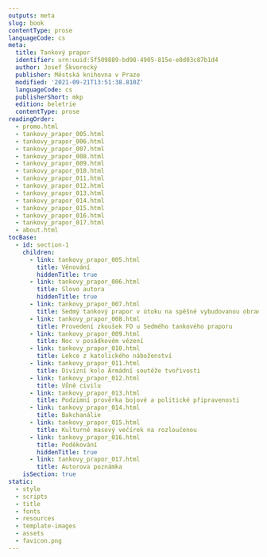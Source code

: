 ```yaml
---
outputs: meta
slug: book
contentType: prose
languageCode: cs
meta:
  title: Tankový prapor
  identifier: urn:uuid:5f509889-bd98-4905-815e-e0d03c87b1d4
  author: Josef Škvorecký
  publisher: Městská knihovna v Praze
  modified: '2021-09-21T13:51:38.810Z'
  languageCode: cs
  publisherShort: mkp
  edition: beletrie
  contentType: prose
readingOrder:
  - promo.html
  - tankovy_prapor_005.html
  - tankovy_prapor_006.html
  - tankovy_prapor_007.html
  - tankovy_prapor_008.html
  - tankovy_prapor_009.html
  - tankovy_prapor_010.html
  - tankovy_prapor_011.html
  - tankovy_prapor_012.html
  - tankovy_prapor_013.html
  - tankovy_prapor_014.html
  - tankovy_prapor_015.html
  - tankovy_prapor_016.html
  - tankovy_prapor_017.html
  - about.html
tocBase:
  - id: section-1
    children:
      - link: tankovy_prapor_005.html
        title: Věnování
        hiddenTitle: true
      - link: tankovy_prapor_006.html
        title: Slovo autora
        hiddenTitle: true
      - link: tankovy_prapor_007.html
        title: Sedmý tankový prapor v útoku na spěšně vybudovanou obranu nepřítele
      - link: tankovy_prapor_008.html
        title: Provedení zkoušek FO u Sedmého tankového praporu
      - link: tankovy_prapor_009.html
        title: Noc v posádkovém vězení
      - link: tankovy_prapor_010.html
        title: Lekce z katolického náboženství
      - link: tankovy_prapor_011.html
        title: Divizní kolo Armádní soutěže tvořivosti
      - link: tankovy_prapor_012.html
        title: Vůně civilu
      - link: tankovy_prapor_013.html
        title: Podzimní prověrka bojové a politické připravenosti
      - link: tankovy_prapor_014.html
        title: Bakchanálie
      - link: tankovy_prapor_015.html
        title: Kulturně masový večírek na rozloučenou
      - link: tankovy_prapor_016.html
        title: Poděkování
        hiddenTitle: true
      - link: tankovy_prapor_017.html
        title: Autorova poznámka
    isSection: true
static:
  - style
  - scripts
  - title
  - fonts
  - resources
  - template-images
  - assets
  - favicon.png
---
```

